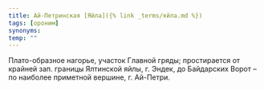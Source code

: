 ```yaml
---
title: Ай-Петринская [Яйла]({% link _terms/яйла.md %})
tags: [ороним]
synonyms:
temp: ""
---
```


Плато-образное нагорье, участок Главной гряды; простирается от крайней зап.
границы Ялтинской яйлы, г. Эндек, до Байдарских Ворот – по наиболее приметной
вершине, г. Ай-Петри.
